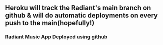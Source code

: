 ## Heroku will track the Radiant's main branch on github & will do automatic deployments on every push to the main(hopefully!)

### [Radiant Music App Deployed using github](https://radiantmusic.herokuapp.com/)
